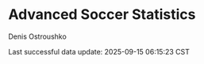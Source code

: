 # Advanced Soccer Statistics
Denis Ostroushko

<!-- gfm -->

Last successful data update: 2025-09-15 06:15:23 CST
